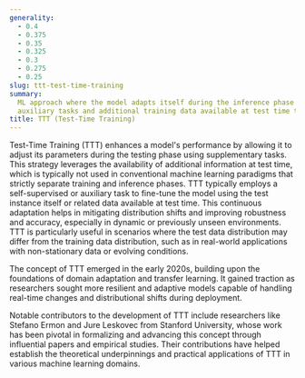 ```yaml
---
generality:
  - 0.4
  - 0.375
  - 0.35
  - 0.325
  - 0.3
  - 0.275
  - 0.25
slug: ttt-test-time-training
summary:
  ML approach where the model adapts itself during the inference phase using
  auxiliary tasks and additional training data available at test time to improve performance.
title: TTT (Test-Time Training)
---
```


Test-Time Training (TTT) enhances a model's performance by allowing it to adjust its parameters during the testing phase using supplementary tasks. This strategy leverages the availability of additional information at test time, which is typically not used in conventional machine learning paradigms that strictly separate training and inference phases. TTT typically employs a self-supervised or auxiliary task to fine-tune the model using the test instance itself or related data available at test time. This continuous adaptation helps in mitigating distribution shifts and improving robustness and accuracy, especially in dynamic or previously unseen environments. TTT is particularly useful in scenarios where the test data distribution may differ from the training data distribution, such as in real-world applications with non-stationary data or evolving conditions.

The concept of TTT emerged in the early 2020s, building upon the foundations of domain adaptation and transfer learning. It gained traction as researchers sought more resilient and adaptive models capable of handling real-time changes and distributional shifts during deployment.

Notable contributors to the development of TTT include researchers like Stefano Ermon and Jure Leskovec from Stanford University, whose work has been pivotal in formalizing and advancing this concept through influential papers and empirical studies. Their contributions have helped establish the theoretical underpinnings and practical applications of TTT in various machine learning domains.
